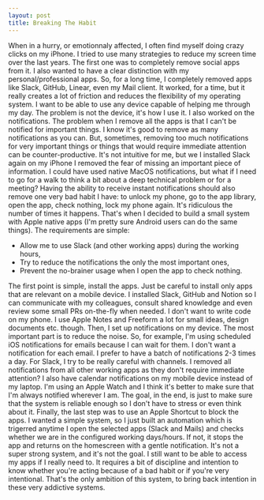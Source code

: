```yaml
---
layout: post
title: Breaking The Habit
---
```


When in a hurry, or emotionnaly affected, I often find myself doing crazy clicks on my iPhone.
I tried to use many strategies to reduce my screen time over the last years.
The first one was to completely remove social apps from it.
I also wanted to have a clear distinction with my personal/professional apps.
So, for a long time, I completely removed apps like Slack, GitHub, Linear, even my Mail client.
It worked, for a time, but it really creates a lot of friction and reduces the flexibility of my operating system.
I want to be able to use any device capable of helping me through my day.
The problem is not the device, it's how I use it.
I also worked on the notifications.
The problem when I remove all the apps is that I can't be notified for important things.
I know it's good to remove as many notifications as you can.
But, sometimes, removing too much notifications for very important things or things that would require immediate attention can be counter-productive.
It's not intuitive for me, but we I installed Slack again on my iPhone I removed the fear of missing an important piece of information.
I could have used native MacOS notifications, but what if I need to go for a walk to think a bit about a deep technical problem or for a meeting?
Having the ability to receive instant notifications should also remove one very bad habit I have: to unlock my phone, go to the app library, open the app, check nothing, lock my phone again.
It's ridiculous the number of times it happens.
That's when I decided to build a small system with Apple native apps (I'm pretty sure Android users can do the same things).
The requirements are simple:

- Allow me to use Slack (and other working apps) during the working hours,
- Try to reduce the notifications the only the most important ones,
- Prevent the no-brainer usage when I open the app to check nothing.

The first point is simple, install the apps.
Just be careful to install only apps that are relevant on a mobile device.
I installed Slack, GitHub and Notion so I can communicate with my colleagues, consult shared knowledge and even review some small PRs on-the-fly when needed.
I don't want to write code on my phone.
I use Apple Notes and Freeform a lot for small ideas, design documents etc. though.
Then, I set up notifications on my device.
The most important part is to reduce the noise.
So, for example, I'm using scheduled iOS notifications for emails because I can wait for them.
I don't want a notification for each email.
I prefer to have a batch of notifications 2-3 times a day.
For Slack, I try to be really careful with channels.
I removed all notifications from all other working apps as they don't require immediate attention?
I also have calendar notifications on my mobile device instead of my laptop.
I'm using an Apple Watch and I think it's better to make sure that I'm always notified wherever I am.
The goal, in the end, is just to make sure that the system is reliable enough so I don't have to stress or even think about it.
Finally, the last step was to use an Apple Shortcut to block the apps.
I wanted a simple system, so I just built an automation which is trigerred anytime I open the selected apps (Slack and Mails) and checks whether we are in the configured working days/hours.
If not, it stops the app and returns on the homescreen with a gentle notification.
It's not a super strong system, and it's not the goal.
I still want to be able to access my apps if I really need to.
It requires a bit of discipline and intention to know whether you're acting because of a bad habit or if you're very intentional.
That's the only ambition of this system, to bring back intention in these very addictive systems.
